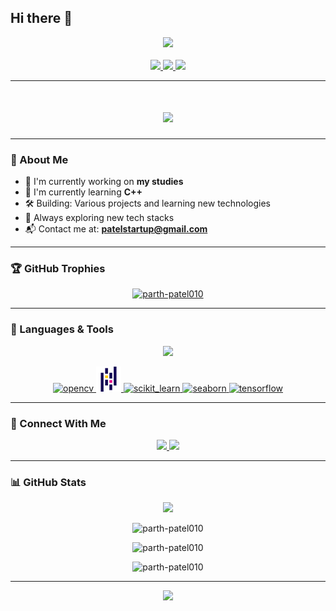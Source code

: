 ## Hi there 👋

<!-- 💻 TECHNICAL HEADER GIF -->
<div align="center">
    <img src="https://media.giphy.com/media/qgQUggAC3Pfv687qPC/giphy.gif" height="200" />
</div>

<br/>

<!-- 🔗 CONNECT LINKS -->
<div align="center">
    <a href="mailto:patelstartup@gmail.com">
        <img src="https://img.shields.io/badge/Gmail-Contact-red?style=for-the-badge&logo=gmail" />
    </a>
    <a href="https://github.com/parth-patel010" target="_blank">
        <img src="https://img.shields.io/badge/GitHub-Parth%20Patel-black?style=for-the-badge&logo=github" />
    </a>
    <a href="https://www.instagram.com/parthpatel_.__/" target="_blank">
        <img src="https://img.shields.io/badge/Instagram-Follow-E4405F?style=for-the-badge&logo=instagram" />
    </a>
</div>

---

<!-- ⌨️ TYPING ANIMATION -->
<h1 align="center">
    <img src="https://readme-typing-svg.herokuapp.com?font=Fira+Code&weight=500&size=24&pause=1000&center=true&vCenter=true&width=500&lines=Hey+%F0%9F%91%8B+I'm+Parth+Patel;Student+%7C+Developer;Currently+Learning+C%2B%2B;Let's+build+something+awesome!" />
</h1>

---

### 🚀 About Me

- 🔭 I'm currently working on **my studies**
- 🌱 I'm currently learning **C++**
- 🛠️ Building: Various projects and learning new technologies
- 📍 Always exploring new tech stacks
- 📬 Contact me at: **patelstartup@gmail.com**

---

### 🏆 GitHub Trophies

<p align="center">
    <a href="https://github.com/ryo-ma/github-profile-trophy">
        <img src="https://github-profile-trophy.vercel.app/?username=parth-patel010&theme=dracula&no-frame=true&margin-w=15" alt="parth-patel010" />
    </a>
</p>

---

### 🧰 Languages & Tools

<p align="center">
    <img src="https://skillicons.dev/icons?i=py,c,cpp,php,html,css,js,bash,git,github,mysql,sqlite,gitlab,postman,blender,arduino,linux,vscode,visualstudio,powershell,flask,pytorch,selenium,bootstrap" />
</p>

<p align="center">
    <a href="https://opencv.org/" target="_blank" rel="noreferrer">
        <img src="https://www.vectorlogo.zone/logos/opencv/opencv-icon.svg" alt="opencv" width="40" height="40"/>
    </a>
    <a href="https://pandas.pydata.org/" target="_blank" rel="noreferrer">
        <img src="https://raw.githubusercontent.com/devicons/devicon/2ae2a900d2f041da66e950e4d48052658d850630/icons/pandas/pandas-original.svg" alt="pandas" width="40" height="40"/>
    </a>
    <a href="https://scikit-learn.org/" target="_blank" rel="noreferrer">
        <img src="https://upload.wikimedia.org/wikipedia/commons/0/05/Scikit_learn_logo_small.svg" alt="scikit_learn" width="40" height="40"/>
    </a>
    <a href="https://seaborn.pydata.org/" target="_blank" rel="noreferrer">
        <img src="https://seaborn.pydata.org/_images/logo-mark-lightbg.svg" alt="seaborn" width="40" height="40"/>
    </a>
    <a href="https://www.tensorflow.org" target="_blank" rel="noreferrer">
        <img src="https://www.vectorlogo.zone/logos/tensorflow/tensorflow-icon.svg" alt="tensorflow" width="40" height="40"/>
    </a>
</p>

---

### 🔗 Connect With Me

<p align="center">
    <a href="mailto:patelstartup@gmail.com">
        <img src="https://img.shields.io/badge/Gmail-Send_Mail-red?style=for-the-badge&logo=gmail" />
    </a>
    <a href="https://www.instagram.com/parthpatel_.__/" target="_blank">
        <img src="https://img.shields.io/badge/Instagram-Follow-E4405F?style=for-the-badge&logo=instagram" />
    </a>
</p>

---

### 📊 GitHub Stats

<p align="center">
    <a href="https://github.com/KasRoudra/github-stats-card" alt="github-stats-card">
        <img src="https://kasroudra-stats-card.onrender.com/user?user=parth-patel010&theme=dracula&layout=compact"/>
    </a>
</p>

<p align="center">
    <img src="https://github-readme-stats.vercel.app/api/top-langs?username=parth-patel010&show_icons=true&locale=en&layout=pie&theme=dracula" alt="parth-patel010" />
</p>

<p align="center">
    <img src="https://github-readme-stats.vercel.app/api?username=parth-patel010&show_icons=true&locale=en&theme=synthwave" alt="parth-patel010" />
</p>

<p align="center">
    <img src="https://github-readme-streak-stats.herokuapp.com/?user=parth-patel010&theme=dracula" alt="parth-patel010" />
</p>

---

<p align="center">
    <img src="https://komarev.com/ghpvc/?username=parth-patel010&label=Profile%20views&color=brightgreen&style=flat" />
</p>
